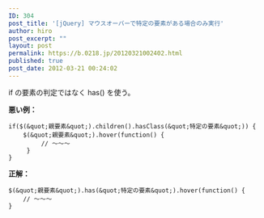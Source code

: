 ```yaml
---
ID: 304
post_title: '[jQuery] マウスオーバーで特定の要素がある場合のみ実行'
author: hiro
post_excerpt: ""
layout: post
permalink: https://b.0218.jp/20120321002402.html
published: true
post_date: 2012-03-21 00:24:02
---
```

if の要素の判定ではなく has() を使う。

<b>悪い例：</b>
```
if($(&quot;親要素&quot;).children().hasClass(&quot;特定の要素&quot;)) {
    $(&quot;親要素&quot;).hover(function() {
         // ～～～
     }
}
```

<b>正解：</b>
```
$(&quot;親要素&quot;).has(&quot;特定の要素&quot;).hover(function() {
    // ～～～
}
```